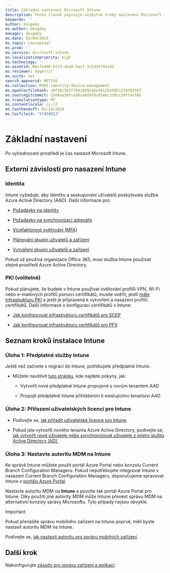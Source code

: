```yaml
---
title: Základní nastavení Microsoft Intune
description: Tento článek popisuje nezbytné kroky nastavení Microsoft Intune.
keywords: ''
author: dougeby
ms.author: dougeby
manager: dougeby
ms.date: 03/04/2019
ms.topic: conceptual
ms.prod: ''
ms.service: microsoft-intune
ms.localizationpriority: high
ms.technology: ''
ms.assetid: 60cfa440-0723-4ea0-bacf-3c5d26f9a1d3
ms.reviewer: dagerrit
ms.suite: ems
search.appverid: MET150
ms.collection: M365-identity-device-management
ms.openlocfilehash: a9f16c563ff0416092abe3812b3505c2f6d92587
ms.sourcegitcommit: 25e6aa3bfce58ce8d9f8c054bc338cc3dff4a78b
ms.translationtype: MT
ms.contentlocale: cs-CZ
ms.lasthandoff: 03/14/2019
ms.locfileid: "57459913"
---
```

# <a name="basic-setup"></a>Základní nastavení

Po vyhodnocení prostředí je čas nastavit Microsoft Intune.

## <a name="external-dependencies-for-an-intune-deployment"></a>Externí závislosti pro nasazení Intune

### <a name="identity"></a>Identita

Intune vyžaduje, aby identitu a seskupování uživatelů poskytovala služba Azure Active Directory (AAD). Další informace pro:

-  [Požadavky na identity](https://docs.microsoft.com/azure/active-directory/active-directory-hybrid-identity-design-considerations-overview#design-considerations-overview)

-   [Požadavky na synchronizaci adresáře](https://docs.microsoft.com/azure/active-directory/active-directory-hybrid-identity-design-considerations-directory-sync-requirements)

-   [Vícefaktorové ověřování (MFA)](https://docs.microsoft.com/azure/active-directory/authentication/concept-mfa-howitworks)

-   [Plánování skupin uživatelů a zařízení](users-add.md)

-   [Vytváření skupin uživatelů a zařízení](groups-get-started.md)

Pokud už používá organizace Office 365, musí služba Intune používat stejné prostředí Azure Active Directory.

### <a name="pki-optional"></a>PKI (volitelné)

Pokud plánujete, že budete v Intune používat ověřování profilů VPN, Wi-Fi nebo e-mailových profilů pomocí certifikátů, musíte ověřit, jestli [máte infrastrukturu PKI](certificates-configure.md) a jestli je připravená k vytvoření a nasazení profilů certifikátů. Další informace o konfiguraci certifikátů v Intune:

-   [Jak konfigurovat infrastrukturu certifikátů pro SCEP](/intune/certificates-scep-configure)

-   [Jak konfigurovat infrastrukturu certifikátů pro PFX](/intune/certficates-pfx-configure)


## <a name="task-list-for-an-intune-setup"></a>Seznam kroků instalace Intune

### <a name="task-1-intune-subscription"></a>Úloha 1: Předplatné služby Intune

Ještě než začnete s migrací do Intune, potřebujete předplatné Intune.

-   Můžete navštívit [tuto stránku](https://admin.microsoft.com/Signup/Signup.aspx?OfferId=40BE278A-DFD1-470a-9EF7-9F2596EA7FF9&dl=INTUNE_A&ali=1#0), kde najdete pokyny, jak:

    -   Vytvořit nové předplatné Intune propojené s novým tenantem AAD

    -   Propojit předplatné Intune přihlášením k existujícímu tenantovi AAD

### <a name="task-2-assign-intune-user-licenses"></a>Úloha 2: Přiřazení uživatelských licencí pro Intune

-   Podívejte se, [jak přiřadit uživatelské licence pro Intune](licenses-assign.md).

-   Pokud jste vytvořili nového tenanta Azure Active Directory, podívejte se, [jak vytvořit nové uživatele nebo synchronizovat uživatele z místní služby Active Directory (AD).](https://docs.microsoft.com/azure/active-directory/connect/active-directory-aadconnect)

### <a name="task-3-set-your-mdm-authority-to-intune"></a>Úloha 3: Nastavte autoritu MDM na Intune

Ke správě Intune můžete použít portál Azure Portal nebo konzolu Current Branch Configuration Manageru. Pokud nepotřebujete integrovat Intune v nasazení Current Branch Configuration Manageru, doporučujeme spravovat Intune z [portálu Azure Portal](https://portal.azure.com).

Nastavte autoritu MDM na **Intune** a povolte tak portál Azure Portal pro Intune. Díky použití jiné autority MDM může Intune přenést správu MDM na alternativní konzoly správy Microsoftu. Tyto případy nejsou obvyklé.

> [!IMPORTANT]
> Pokud přenášíte správu mobilního zařízení na Intune poprvé, měli byste nastavit autoritu MDM na Intune.

Podívejte se, [jak nastavit autoritu pro správu mobilních zařízení](mdm-authority-set.md).

## <a name="next-step"></a>Další krok

Nakonfigurujte [zásady pro správu zařízení a aplikací](migration-guide-configure-policies.md).
